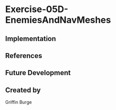 # Exercise-05D-EnemiesAndNavMeshes


## Implementation

## References

## Future Development

## Created by
Griffin Burge

